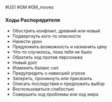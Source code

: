 #US1 #GM #GM_moves  

### Ходы Распорядителя
- Обострить конфликт, древний или новый 
- Подвергнуть кого-то опасности 
- Нанести урон 
- Предложить возможность и назначить цену 
- Что-то случилось, пока тебя не было 
- Обратить ход против персонажа 
- Новый долг 
- Изменить баланс сил 
- Предупредить о нависшей угрозе 
- Запереть, проникнуть или присвоить 
- Описать последствия и предложить выбор 
- Воспользоваться слабостью 
- Совершить ход проблемы или ход мира